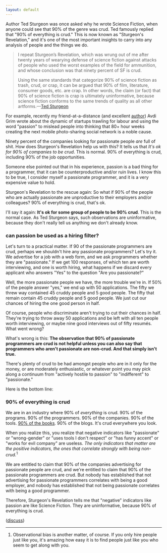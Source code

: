 ```yaml
---
layout: default
---
```


Author Ted Sturgeon was once asked why he wrote Science Fiction, when anyone could see that 90% of the genre was crud. Ted famously replied that "90% of everything is crud." This is now known as "Sturgeon's Revelation," and it's one of the most important insights to carry into any analysis of people and the things we do.

> I repeat Sturgeon’s Revelation, which was wrung out of me after twenty years of wearying defense of science fiction against attacks of people who used the worst examples of the field for ammunition, and whose conclusion was that ninety percent of SF is crud.
>
> Using the same standards that categorize 90% of science fiction as trash, crud, or crap, it can be argued that 90% of film, literature, consumer goods, etc. are crap. In other words, the claim (or fact) that 90% of science fiction is crap is ultimately uninformative, because science fiction conforms to the same trends of quality as all other artforms.—[Ted Sturgeon](https://en.wikipedia.org/wiki/Sturgeon's_Law)

For example, recently my friend-at-a-distance (and excellent [author](https://shiprise.dpdcart.com)) Avdi Grim wrote about the dynamic of startups trawling for labour and using the word "passion" to mislead people into thinking that 80+ hour weeks creating the next mobile photo-sharing social network is a noble cause.

Ninety percent of the companies looking for passionate people *are* full of shit. How does Sturgeon's Revelation help us with this? It tells us that *It's ok for 90% of companies to be crud*. This is normal. 90% of everything is crud, including 90% of the job opportunities.

Someone else pointed out that in his experience, passion is a bad thing for a programmer, that it can be counterproductive and/or ruin lives. I know this to be true, I consider myself a passionate programmer, and it is a very expensive value to hold.

Sturgeon's Revelation to the rescue again: So what if 90% of the people who are actually passionate are unproductive to their employers and/or colleagues? 90% of everything is crud, that's ok.

I'll say it again: **It's ok for some group of people to be 90% crud**. This is the normal case. As Ted Sturgeon says, such observations are uninformative, because they don't really tell us anything we don't already know.

### can passion be used as a hiring filter?

Let's turn to a practical matter. If 90 of the passionate programmers are crud, perhaps we shouldn't hire any passionate programmers? Let's try it. We advertise for a job with a web form, and we ask programmers whether they are "passionate." If we get 100 responses, of which ten are worth interviewing, and one is worth hiring, what happens if we discard every applicant who answers "Yes" to the question "Are you passionate?"

Well, the more passionate people we have, the more trouble we're in. If 50% of the people answer "yes," we end up with 50 applications. The fifty we threw way contained 45 cruddy people and 5 good people. The fifty that remain contain 45 cruddy people and 5 good people. We just cut our chances of hiring the one good person in half.

Of course, people who discriminate aren't trying to cut their chances in half. They're trying to throw away 50 applications and be left with all ten people worth interviewing, or maybe nine good interviews out of fifty resumés. What went wrong?

What's wrong is this: **The observation that 90% of passionate programmers are crud is not helpful unless you can also say that programmers who aren't passionate are non-crud. And that simply isn't true.**

There's plenty of crud to be had amongst people who are in it only for the money, or are moderately enthusiastic, or whatever point you may pick along a continuum from "actively hostile to passion" to "indifferent" to "passionate."

Here is the bottom line:

### 90% of everything is crud

We are in an industry where 90% of *everything* is crud. 90% of the programs. 90% of the programmers. 90% of the companies. 90% of the tools. [90% of the books](https://leanpub.com/u/raganwald). 90% of the blogs. It's crud everywhere you look.

When you realize this, you realize that negative indicators like "passionate" or "wrong-gender" or "uses tools I don't respect" or "has funny accent" or "works for evil company" are useless. *The only indicators that matter are the positive indicators, the ones that correlate strongly with being non-crud.*<sup>1</sup>

We are entitled to claim that 90% of the companies advertising for passionate people are crud, and we're entitled to claim that 90% of the passionate programmers are crud. But nobody has established that not advertising for passionate programmers correlates with being a good employer, and nobody has established that not being passionate correlates with being a good programmer.

Therefore, Sturgeon's Revelation tells me that "negative" indicators like passion are like Science Fiction. They are uninformative, because 90% of everything is crud.

([discuss](https://news.ycombinator.com/item?id=7171459))

---

1. Observational bias is another matter, of course. If you only hire people just like you, it's amazing how easy it is to find people just like you who seem to get along with you.